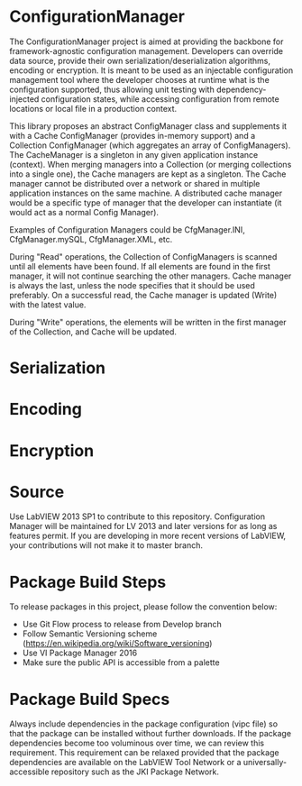 # ConfigurationManager
The ConfigurationManager project is aimed at providing the backbone for framework-agnostic configuration management. Developers can override data source, provide their own serialization/deserialization algorithms, encoding or encryption. It is meant to be used as an injectable configuration management tool where the developer chooses at runtime what is the configuration supported, thus allowing unit testing with dependency-injected configuration states, while accessing configuration from remote locations or local file in a production context.

This library proposes an abstract ConfigManager class and supplements it with a Cache ConfigManager (provides in-memory support) and a Collection ConfigManager (which aggregates an array of ConfigManagers). The CacheManager is a singleton in any given application instance (context). When merging managers into a Collection (or merging collections into a single one), the Cache managers are kept as a singleton. The Cache manager cannot be distributed over a network or shared in multiple application instances on the same machine. A distributed cache manager would be a specific type of manager that the developer can instantiate (it would act as a normal Config Manager). 

Examples of Configuration Managers could be CfgManager.INI, CfgManager.mySQL, CfgManager.XML, etc.

During "Read" operations, the Collection of ConfigManagers is scanned until all elements have been found. If all elements are found in the first manager, it will not continue searching the other managers. Cache manager is always the last, unless the node specifies that it should be used preferably. On a successful read, the Cache manager is updated (Write) with the latest value.

During "Write" operations, the elements will be written in the first manager of the Collection, and Cache will be updated.

# Serialization

# Encoding

# Encryption


# Source
Use LabVIEW 2013 SP1 to contribute to this repository. Configuration Manager will be maintained for LV 2013 and later versions for as long as features permit. If you are developing in more recent versions of LabVIEW, your contributions will not make it to master branch.

# Package Build Steps
To release packages in this project, please follow the convention below:

- Use Git Flow process to release from Develop branch
- Follow Semantic Versioning scheme (https://en.wikipedia.org/wiki/Software_versioning)
- Use VI Package Manager 2016
- Make sure the public API is accessible from a palette

# Package Build Specs
Always include dependencies in the package configuration (vipc file) so that the package can be installed without further downloads. If the package dependencies become too voluminous over time, we can review this requirement. This requirement can be relaxed provided that the package dependencies are available on the LabVIEW Tool Network or a universally-accessible repository such as the JKI Package Network.

